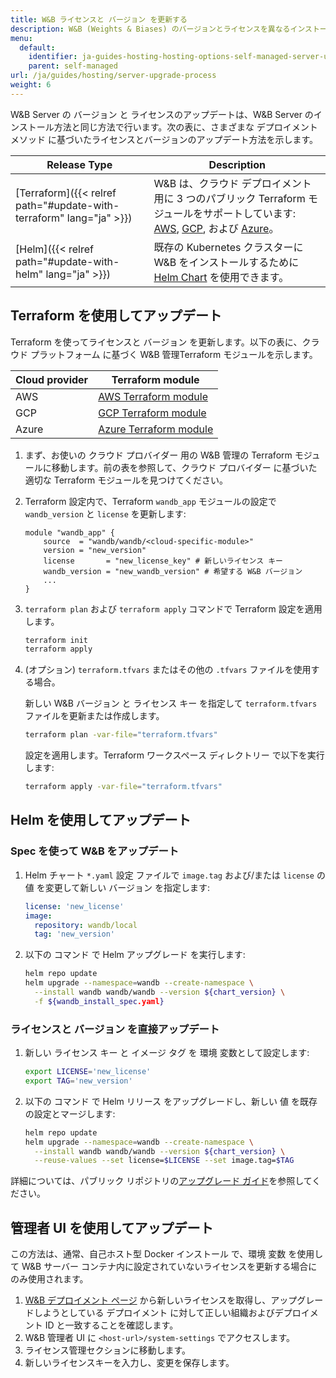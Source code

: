 ```yaml
---
title: W&B ライセンスと バージョン を更新する
description: W&B (Weights & Biases) のバージョンとライセンスを異なるインストールメソッドで更新するためのガイド。
menu:
  default:
    identifier: ja-guides-hosting-hosting-options-self-managed-server-upgrade-process
    parent: self-managed
url: /ja/guides/hosting/server-upgrade-process
weight: 6
---
```


W&B Server の バージョン と ライセンスのアップデートは、W&B Server のインストール方法と同じ方法で行います。次の表に、さまざまな デプロイメント メソッド に基づいたライセンスとバージョンのアップデート方法を示します。

| Release Type    | Description         |
| ---------------- | ------------------ |
| [Terraform]({{< relref path="#update-with-terraform" lang="ja" >}}) | W&B は、クラウド デプロイメント用に 3 つのパブリック Terraform モジュールをサポートしています: [AWS](https://registry.terraform.io/modules/wandb/wandb/aws/latest), [GCP](https://registry.terraform.io/modules/wandb/wandb/google/latest), および [Azure](https://registry.terraform.io/modules/wandb/wandb/azurerm/latest)。 |
| [Helm]({{< relref path="#update-with-helm" lang="ja" >}})              | 既存の Kubernetes クラスターに W&B をインストールするために [Helm Chart](https://github.com/wandb/helm-charts) を使用できます。  |

## Terraform を使用してアップデート

Terraform を使ってライセンスと バージョン を更新します。以下の表に、クラウド プラットフォーム に基づく W&B 管理Terraform モジュールを示します。

|Cloud provider| Terraform module|
|-----|-----|
|AWS|[AWS Terraform module](https://registry.terraform.io/modules/wandb/wandb/aws/latest)|
|GCP|[GCP Terraform module](https://registry.terraform.io/modules/wandb/wandb/google/latest)|
|Azure|[Azure Terraform module](https://registry.terraform.io/modules/wandb/wandb/azurerm/latest)|

1. まず、お使いの クラウド プロバイダー 用の W&B 管理の Terraform モジュールに移動します。前の表を参照して、クラウド プロバイダー に基づいた適切な Terraform モジュールを見つけてください。
2. Terraform 設定内で、Terraform `wandb_app` モジュールの設定で `wandb_version` と `license` を更新します:

   ```hcl
   module "wandb_app" {
       source  = "wandb/wandb/<cloud-specific-module>"
       version = "new_version"
       license       = "new_license_key" # 新しいライセンス キー
       wandb_version = "new_wandb_version" # 希望する W&B バージョン
       ...
   }
   ```
3. `terraform plan` および `terraform apply` コマンドで Terraform 設定を適用します。
   ```bash
   terraform init
   terraform apply
   ```

4. (オプション) `terraform.tfvars` またはその他の `.tfvars` ファイルを使用する場合。

   新しい W&B バージョン と ライセンス キー を指定して `terraform.tfvars` ファイルを更新または作成します。
   ```bash
   terraform plan -var-file="terraform.tfvars"
   ```
   設定を適用します。Terraform ワークスペース ディレクトリー で以下を実行します:  
   ```bash
   terraform apply -var-file="terraform.tfvars"
   ```
## Helm を使用してアップデート

### Spec を使って W&B をアップデート

1. Helm チャート `*.yaml` 設定 ファイルで `image.tag` および/または `license` の 値 を変更して新しい バージョン を指定します:

   ```yaml
   license: 'new_license'
   image:
     repository: wandb/local
     tag: 'new_version'
   ```

2. 以下の コマンド で Helm アップグレード を実行します:

   ```bash
   helm repo update
   helm upgrade --namespace=wandb --create-namespace \
     --install wandb wandb/wandb --version ${chart_version} \
     -f ${wandb_install_spec.yaml}
   ```

### ライセンスと バージョン を直接アップデート

1. 新しい ライセンス キー と イメージ タグ を 環境 変数として設定します:

   ```bash
   export LICENSE='new_license'
   export TAG='new_version'
   ```

2. 以下の コマンド で Helm リリース をアップグレードし、新しい 値 を既存の設定とマージします:

   ```bash
   helm repo update
   helm upgrade --namespace=wandb --create-namespace \
     --install wandb wandb/wandb --version ${chart_version} \
     --reuse-values --set license=$LICENSE --set image.tag=$TAG
   ```

詳細については、パブリック リポジトリの[アップグレード ガイド](https://github.com/wandb/helm-charts/blob/main/upgrade.md)を参照してください。

## 管理者 UI を使用してアップデート

この方法は、通常、自己ホスト型 Docker インストール で、環境 変数 を使用して W&B サーバー コンテナ内に設定されていないライセンスを更新する場合にのみ使用されます。

1. [W&B デプロイメント ページ](https://deploy.wandb.ai/) から新しいライセンスを取得し、アップグレードしようとしている デプロイメント に対して正しい組織およびデプロイメント ID と一致することを確認します。
2. W&B 管理者 UI に `<host-url>/system-settings` でアクセスします。
3. ライセンス管理セクションに移動します。
4. 新しいライセンスキーを入力し、変更を保存します。